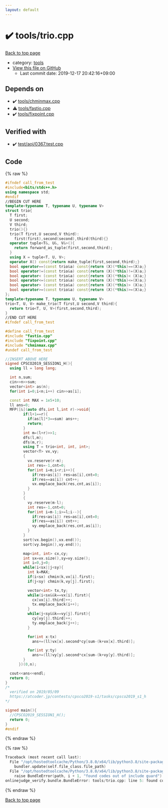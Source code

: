 ```yaml
---
layout: default
---
```


<!-- mathjax config similar to math.stackexchange -->
<script type="text/javascript" async
  src="https://cdnjs.cloudflare.com/ajax/libs/mathjax/2.7.5/MathJax.js?config=TeX-MML-AM_CHTML">
</script>
<script type="text/x-mathjax-config">
  MathJax.Hub.Config({
    TeX: { equationNumbers: { autoNumber: "AMS" }},
    tex2jax: {
      inlineMath: [ ['$','$'] ],
      processEscapes: true
    },
    "HTML-CSS": { matchFontHeight: false },
    displayAlign: "left",
    displayIndent: "2em"
  });
</script>

<script type="text/javascript" src="https://cdnjs.cloudflare.com/ajax/libs/jquery/3.4.1/jquery.min.js"></script>
<script src="https://cdn.jsdelivr.net/npm/jquery-balloon-js@1.1.2/jquery.balloon.min.js" integrity="sha256-ZEYs9VrgAeNuPvs15E39OsyOJaIkXEEt10fzxJ20+2I=" crossorigin="anonymous"></script>
<script type="text/javascript" src="../../assets/js/copy-button.js"></script>
<link rel="stylesheet" href="../../assets/css/copy-button.css" />


# :heavy_check_mark: tools/trio.cpp

<a href="../../index.html">Back to top page</a>

* category: <a href="../../index.html#4a931512ce65bdc9ca6808adf92d8783">tools</a>
* <a href="{{ site.github.repository_url }}/blob/master/tools/trio.cpp">View this file on GitHub</a>
    - Last commit date: 2019-12-17 20:42:16+09:00




## Depends on

* :heavy_check_mark: <a href="chminmax.cpp.html">tools/chminmax.cpp</a>
* :warning: <a href="fastio.cpp.html">tools/fastio.cpp</a>
* :heavy_check_mark: <a href="fixpoint.cpp.html">tools/fixpoint.cpp</a>


## Verified with

* :heavy_check_mark: <a href="../../verify/test/aoj/0367.test.cpp.html">test/aoj/0367.test.cpp</a>


## Code

<a id="unbundled"></a>
{% raw %}
```cpp
#ifndef call_from_test
#include<bits/stdc++.h>
using namespace std;
#endif
//BEGIN CUT HERE
template<typename T, typename U, typename V>
struct trio{
  T first;
  U second;
  V third;
  trio(){}
  trio(T first,U second,V third):
    first(first),second(second),third(third){}
  operator tuple<T&, U&, V&>(){
    return forward_as_tuple(first,second,third);
  }
  using X = tuple<T, U, V>;
  operator X() const{return make_tuple(first,second,third);}
  bool operator==(const trio&a) const{return (X)(*this)==(X)a;}
  bool operator!=(const trio&a) const{return (X)(*this)!=(X)a;}
  bool operator< (const trio&a) const{return (X)(*this)< (X)a;}
  bool operator<=(const trio&a) const{return (X)(*this)<=(X)a;}
  bool operator> (const trio&a) const{return (X)(*this)> (X)a;}
  bool operator>=(const trio&a) const{return (X)(*this)>=(X)a;}
};
template<typename T, typename U, typename V>
trio<T, U, V> make_trio(T first,U second,V third){
  return trio<T, U, V>(first,second,third);
}
//END CUT HERE
#ifndef call_from_test

#define call_from_test
#include "fastio.cpp"
#include "fixpoint.cpp"
#include "chminmax.cpp"
#undef call_from_test

//INSERT ABOVE HERE
signed CPSCO2019_SESSION1_H(){
  using ll = long long;

  int n,sum;
  cin>>n>>sum;
  vector<int> as(n);
  for(int i=0;i<n;i++) cin>>as[i];

  const int MAX = 1e5+10;
  ll ans=0;
  MFP([&](auto dfs,int l,int r)->void{
        if(l+1==r){
          if(as[l]*3==sum) ans++;
          return;
        }
        int m=(l+r)>>1;
        dfs(l,m);
        dfs(m,r);
        using T = trio<int, int, int>;
        vector<T> vx,vy;
        {
          vx.reserve(r-m);
          int res=-1,cnt=0;
          for(int i=m;i<r;i++){
            if(res<as[i]) res=as[i],cnt=0;
            if(res==as[i]) cnt++;
            vx.emplace_back(res,cnt,as[i]);
          }
        }
        {
          vy.reserve(m-l);
          int res=-1,cnt=0;
          for(int i=m-1;i>=l;i--){
            if(res<as[i]) res=as[i],cnt=0;
            if(res==as[i]) cnt++;
            vy.emplace_back(res,cnt,as[i]);
          }
        }
        sort(vx.begin(),vx.end());
        sort(vy.begin(),vy.end());

        map<int, int> cx,cy;
        int sx=vx.size(),sy=vy.size();
        int i=0,j=0;
        while(i<sx||j<sy){
          int k=MAX;
          if(i<sx) chmin(k,vx[i].first);
          if(j<sy) chmin(k,vy[j].first);

          vector<int> tx,ty;
          while(i<sx&&k==vx[i].first){
            cx[vx[i].third]++;
            tx.emplace_back(i++);
          }
          while(j<sy&&k==vy[j].first){
            cy[vy[j].third]++;
            ty.emplace_back(j++);
          }

          for(int x:tx)
            ans+=(ll)vx[x].second*cy[sum-(k+vx[x].third)];

          for(int y:ty)
            ans+=(ll)vy[y].second*cx[sum-(k+vy[y].third)];
        }
      })(0,n);

  cout<<ans<<endl;
  return 0;
}
/*
  verified on 2019/05/09
  https://atcoder.jp/contests/cpsco2019-s1/tasks/cpsco2019_s1_h
*/

signed main(){
  //CPSCO2019_SESSION1_H();
  return 0;
}
#endif

```
{% endraw %}

<a id="bundled"></a>
{% raw %}
```cpp
Traceback (most recent call last):
  File "/opt/hostedtoolcache/Python/3.8.0/x64/lib/python3.8/site-packages/onlinejudge_verify/docs.py", line 328, in write_contents
    bundler.update(self.file_class.file_path)
  File "/opt/hostedtoolcache/Python/3.8.0/x64/lib/python3.8/site-packages/onlinejudge_verify/bundle.py", line 123, in update
    raise BundleError(path, i + 1, "found codes out of include guard")
onlinejudge_verify.bundle.BundleError: tools/trio.cpp: line 5: found codes out of include guard

```
{% endraw %}

<a href="../../index.html">Back to top page</a>

